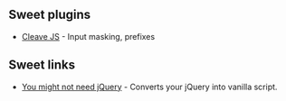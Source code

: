 ## Sweet plugins

- [Cleave JS](https://github.com/nosir/cleave.js) - Input masking, prefixes

## Sweet links
- [You might not need jQuery](http://youmightnotneedjquery.com/) - Converts your jQuery into vanilla script.
